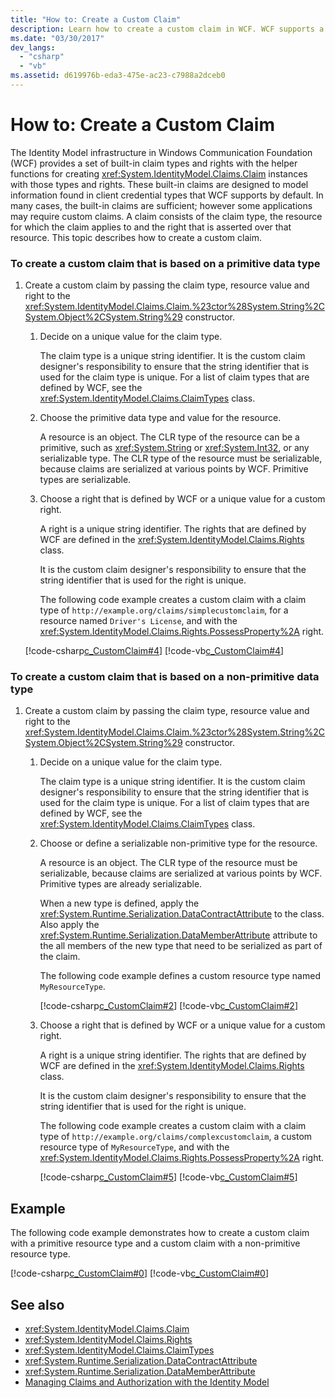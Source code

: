 ```yaml
---
title: "How to: Create a Custom Claim"
description: Learn how to create a custom claim in WCF. WCF supports a variety of built-in claims and some applications may require custom claims.
ms.date: "03/30/2017"
dev_langs: 
  - "csharp"
  - "vb"
ms.assetid: d619976b-eda3-475e-ac23-c7988a2dceb0
---
```

# How to: Create a Custom Claim
The Identity Model infrastructure in Windows Communication Foundation (WCF) provides a set of built-in claim types and rights with the helper functions for creating <xref:System.IdentityModel.Claims.Claim> instances with those types and rights. These built-in claims are designed to model information found in client credential types that WCF supports by default. In many cases, the built-in claims are sufficient; however some applications may require custom claims. A claim consists of the claim type, the resource for which the claim applies to and the right that is asserted over that resource. This topic describes how to create a custom claim.  
  
### To create a custom claim that is based on a primitive data type  
  
1. Create a custom claim by passing the claim type, resource value and right to the <xref:System.IdentityModel.Claims.Claim.%23ctor%28System.String%2CSystem.Object%2CSystem.String%29> constructor.  
  
    1. Decide on a unique value for the claim type.  
  
         The claim type is a unique string identifier. It is the custom claim designer's responsibility to ensure that the string identifier that is used for the claim type is unique. For a list of claim types that are defined by WCF, see the <xref:System.IdentityModel.Claims.ClaimTypes> class.  
  
    2. Choose the primitive data type and value for the resource.  
  
         A resource is an object. The CLR type of the resource can be a primitive, such as <xref:System.String> or <xref:System.Int32>, or any serializable type. The CLR type of the resource must be serializable, because claims are serialized at various points by WCF. Primitive types are serializable.  
  
    3. Choose a right that is defined by WCF or a unique value for a custom right.  
  
         A right is a unique string identifier. The rights that are defined by WCF are defined in the <xref:System.IdentityModel.Claims.Rights> class.  
  
         It is the custom claim designer's responsibility to ensure that the string identifier that is used for the right is unique.  
  
         The following code example creates a custom claim with a claim type of `http://example.org/claims/simplecustomclaim`, for a resource named `Driver's License`, and with the <xref:System.IdentityModel.Claims.Rights.PossessProperty%2A> right.  
  
     [!code-csharp[c_CustomClaim#4](../../../../samples/snippets/csharp/VS_Snippets_CFX/c_customclaim/cs/c_customclaim.cs#4)]
     [!code-vb[c_CustomClaim#4](../../../../samples/snippets/visualbasic/VS_Snippets_CFX/c_customclaim/vb/c_customclaim.vb#4)]  
  
### To create a custom claim that is based on a non-primitive data type  
  
1. Create a custom claim by passing the claim type, resource value and right to the <xref:System.IdentityModel.Claims.Claim.%23ctor%28System.String%2CSystem.Object%2CSystem.String%29> constructor.  
  
    1. Decide on a unique value for the claim type.  
  
         The claim type is a unique string identifier. It is the custom claim designer's responsibility to ensure that the string identifier that is used for the claim type is unique. For a list of claim types that are defined by WCF, see the <xref:System.IdentityModel.Claims.ClaimTypes> class.  
  
    2. Choose or define a serializable non-primitive type for the resource.  
  
         A resource is an object. The CLR type of the resource must be serializable, because claims are serialized at various points by WCF. Primitive types are already serializable.  
  
         When a new type is defined, apply the <xref:System.Runtime.Serialization.DataContractAttribute> to the class. Also apply the <xref:System.Runtime.Serialization.DataMemberAttribute> attribute to the all members of the new type that need to be serialized as part of the claim.  
  
         The following code example defines a custom resource type named `MyResourceType`.  
  
         [!code-csharp[c_CustomClaim#2](../../../../samples/snippets/csharp/VS_Snippets_CFX/c_customclaim/cs/c_customclaim.cs#2)]
         [!code-vb[c_CustomClaim#2](../../../../samples/snippets/visualbasic/VS_Snippets_CFX/c_customclaim/vb/c_customclaim.vb#2)]
  
    3. Choose a right that is defined by WCF or a unique value for a custom right.  
  
         A right is a unique string identifier. The rights that are defined by WCF are defined in the <xref:System.IdentityModel.Claims.Rights> class.  
  
         It is the custom claim designer's responsibility to ensure that the string identifier that is used for the right is unique.  
  
         The following code example creates a custom claim with a claim type of `http://example.org/claims/complexcustomclaim`, a custom resource type of `MyResourceType`, and with the <xref:System.IdentityModel.Claims.Rights.PossessProperty%2A> right.  
  
         [!code-csharp[c_CustomClaim#5](../../../../samples/snippets/csharp/VS_Snippets_CFX/c_customclaim/cs/c_customclaim.cs#5)]
         [!code-vb[c_CustomClaim#5](../../../../samples/snippets/visualbasic/VS_Snippets_CFX/c_customclaim/vb/c_customclaim.vb#5)]
  
## Example  
 The following code example demonstrates how to create a custom claim with a primitive resource type and a custom claim with a non-primitive resource type.  
  
 [!code-csharp[c_CustomClaim#0](../../../../samples/snippets/csharp/VS_Snippets_CFX/c_customclaim/cs/c_customclaim.cs#0)]
 [!code-vb[c_CustomClaim#0](../../../../samples/snippets/visualbasic/VS_Snippets_CFX/c_customclaim/vb/c_customclaim.vb#0)]  
  
## See also

- <xref:System.IdentityModel.Claims.Claim>
- <xref:System.IdentityModel.Claims.Rights>
- <xref:System.IdentityModel.Claims.ClaimTypes>
- <xref:System.Runtime.Serialization.DataContractAttribute>
- <xref:System.Runtime.Serialization.DataMemberAttribute>
- [Managing Claims and Authorization with the Identity Model](../feature-details/managing-claims-and-authorization-with-the-identity-model.md)
